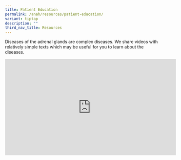 ```yaml
---
title: Patient Education
permalink: /anah/resources/patient-education/
variant: tiptap
description: ""
third_nav_title: Resources
---
```

<p>Diseases of the adrenal glands are complex diseases. We share videos with relatively simple texts which may be useful for you to learn about the diseases.</p><p></p><div class="iframe-wrapper"><iframe height="315" width="560" allowfullscreen="true" frameborder="0" src="https://www.youtube.com/embed/DP5rwLN4mgk?si=8s5_rJjgROeziHeE"></iframe></div><p></p>